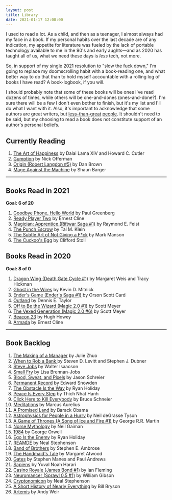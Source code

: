 ```yaml
---
layout: post
title: Library
date: 2021-01-17 12:00:00
---
```


<!-- inspired by http://tilde.town/~dustin/wiki/library/ -->

I used to read a lot. As a child, and then as a teenager, I almost always had my face in a book. If my personal habits over the last decade are of any indication, my appetite for literature was fueled by the lack of portable technology available to me in the 90's and early aughts—and as 2020 has taught all of us, what we need these days is _less_ tech, not more.

So, in support of my single 2021 resolution to "slow the fuck down," I'm going to replace my doomscrolling habit with a book-reading one, and what better way to do that than to hold myself accountable with a rolling log of books I have read? A book-logbook, if you will.

I should probably note that some of these books will be ones I've read dozens of times, while others will be one-and-dones (ones-and-done?). I'm sure there will be a few I don't even bother to finish, but it's my list and I'll do what I want with it. Also, it's important to acknowledge that some authors are great writers, but [less-than-great](https://slate.com/human-interest/2020/06/jk-rowling-trans-men-terf.html) [people](https://www.salon.com/2013/05/07/sci_fi_icon_orson_scott_card_hates_fan_fiction_the_homosexual_agenda_partner/). It shouldn't need to be said, but my choosing to read a book does not constitute support of an author's personal beliefs.

## Currently Reading

1. [The Art of Happiness](https://www.thriftbooks.com/w/the-art-of-happiness-a-handbook-for-living-by-dalai-lama-xiv/245744/#edition=5348464&idiq=4069358) by Dalai Lama XIV and Howard C. Cutler
1. [Gumption](https://www.thriftbooks.com/w/gumption-relighting-the-torch-of-freedom-with-americas-gutsiest-troublemakers_nick-offerman/9474943/#edition=9357598&idiq=17978239) by Nick Offerman
1. [Origin (Robert Langdon #5)](https://www.thriftbooks.com/w/origin_dan-brown/13532095/?resultid=96e5ae83-ab81-4fad-af9b-c00f96d2c58e#edition=20581020&idiq=28883660) by Dan Brown
1. [Mage Against the Machine](https://www.thriftbooks.com/w/mage-against-the-machine_shaun-barger/18662322/#edition=19878511&idiq=30911857) by Shaun Barger

---

## Books Read in 2021

**Goal: 6 of 20**

1. [Goodbye Phone, Hello World](https://www.thriftbooks.com/w/goodbye-phone-hello-world-65-ways-to-disconnect-from-tech-and-reconnect-to-joy_paul-greenberg/26308858/#edition=30186707&idiq=42236122) by Paul Greenberg
1. [Ready Player Two](https://www.thriftbooks.com/w/ready-player-two_ernest-cline/26736005/#edition=46336470&idiq=42739090) by Ernest Cline
1. [Magician: Apprentice (Riftwar Saga #1)](https://www.thriftbooks.com/w/magician-by-raymond-e-feist/252608/#edition=2412352&idiq=4371583) by Raymond E. Feist
1. [The Punch Escrow](https://www.thriftbooks.com/w/the-punch-escrow_tal-kein/13552502/#edition=13222209&idiq=23486266) by Tal M. Klein
1. [The Subtle Art of Not Giving a F*ck](https://www.thriftbooks.com/w/the-subtle-art-of-not-giving-a-fck-a-counterintuitive-approach-to-living-a-good-life_mark--manson/11437515/#edition=19782964&idiq=25708890) by Mark Manson
1. [The Cuckoo's Egg](https://www.thriftbooks.com/w/the-cuckoos-egg-tracking-a-spy-through-the-maze-of-computer-espionage_clifford-stoll/264211/#edition=3390114&idiq=3982075) by Clifford Stoll

## Books Read in 2020

**Goal: 8 of 0**

1. [Dragon Wing (Death Gate Cycle #1)](https://www.thriftbooks.com/w/dragon-wing_margaret-weis_tracy-hickman/285018/#edition=2410906&idiq=857970) by Margaret Weis and Tracy Hickman
1. [Ghost in the Wires](https://www.thriftbooks.com/w/ghost-in-the-wires-my-adventures-as-the-worlds-most-wanted-hacker_kevin-d-mitnick/300094/#edition=5976857&idiq=4457810) by Kevin D. Mitnick
1. [Ender's Game (Ender's Saga #1)](https://www.thriftbooks.com/w/enders-game-by-orson-scott-card---/249686/#edition=1859735&idiq=2413359) by Orson Scott Card
1. [Outland](https://www.thriftbooks.com/w/outland-volume-1-world-lines/19363453/#isbn=1680681486&edition=57012755) by Dennis E. Taylor
1. [Off to Be the Wizard (Magic 2.0 #1)](https://www.thriftbooks.com/w/off-to-be-the-wizard_scott--meyer/8935177/#edition=8809142&idiq=11649468) by Scott Meyer
1. [The Vexed Generation (Magic 2.0 #6)](https://www.thriftbooks.com/w/the-vexed-generation_scott--meyer/25504624/#edition=26761307) by Scott Meyer
1. [Beacon 23](https://www.thriftbooks.com/w/beacon-23-the-complete-novel_hugh-howey/9761749/#edition=9186669&idiq=15924928) by Hugh Howey
1. [Armada](https://www.thriftbooks.com/w/armada/9376796/#edition=8704480&idiq=8603881) by Ernest Cline

---

## Book Backlog

1. [The Making of a Manager](https://www.thriftbooks.com/w/the-making-of-a-manager-what-to-do-when-everyone-looks-to-you_julie-zhuo/18875469/#edition=20112038&idiq=31937694) by Julie Zhuo
1. [When to Rob a Bank ](https://www.thriftbooks.com/w/when-to-rob-a-bank-unabridged-cd/9324794/#edition=9440260&idiq=18764010) by Steven D. Levitt and Stephen J. Dubner
1. [Steve Jobs](https://www.thriftbooks.com/w/steve-jobs-by-walter-isaacson/248446/#edition=6140133&idiq=2064293) by Walter Isaacson
1. [Small Fry](https://www.thriftbooks.com/w/small-fry_lisa-brennan-jobs/19685021/#edition=20900155&idiq=36048954) by Lisa Brennan-Jobs
1. [Blood, Sweat, and Pixels](https://www.thriftbooks.com/w/blood-sweat-and-pixels-the-triumphant-turbulent-stories-behind-how-video-games-are-made_jason-schreier/18605977/#isbn=0062651234&edition=13503939) by Jason Schreier
1. [Permanent Record](https://www.thriftbooks.com/w/permanent-record_arthur-king/22218681/#edition=23713223&idiq=34485568) by Edward Snowden
1. [The Obstacle Is the Way](https://www.thriftbooks.com/w/the-obstacle-is-the-way-the-timeless-art-of-turning-trials-into-triumph_ryan-holiday/3220637/#edition=7768542&idiq=8030700) by Ryan Holiday
1. [Peace Is Every Step](https://www.thriftbooks.com/w/peace-is-every-step-the-path-of-mindfulness-in-everyday-life-by-thch-nht-hnh/250503/#edition=2411149&idiq=39653) by Thich Nhat Hanh
1. [Click Here to Kill Everybody](https://www.thriftbooks.com/w/click-here-to-kill-everybody-security-and-survival-in-a-hyper-connected-world_bruce-schneier/18597021/#edition=21457411&idiq=39372813) by Bruce Schneier
1. [Meditations](https://www.thriftbooks.com/w/the-emperors-handbook-a-new-translation-of-the-meditations_marcus-aurelius/261266/#edition=14509755&idiq=43288584) by Marcus Aurelius
1. [A Promised Land](https://www.thriftbooks.com/w/a-promised-land_barack-obama/26966016/#edition=57301859&idiq=42647033) by Barack Obama
1. [Astrophysics for People in a Hurry](https://www.thriftbooks.com/w/astrophysics-for-people-in-a-hurry_neil-degrasse-tyson/13523145/?resultid=e6da04a1-5c9f-4b65-a065-770aafae42e0#isbn=0393609391) by Neil deGrasse Tyson
1. [A Game of Thrones (A Song of Ice and Fire #1)](https://www.thriftbooks.com/w/a-game-of-thrones_george-rr-martin/245776/?resultid=cec92ad6-6adf-4a8a-99a9-f0d081ebb9b5#edition=3768084&idiq=4023257) by George R.R. Martin
1. [Norse Mythology](https://www.thriftbooks.com/w/norse-mythology_neil-gaiman/11624333/#edition=19786197&idiq=29200406) by Neil Gaiman
1. [1984](https://www.thriftbooks.com/w/nineteen-eighty-four_george-orwell/247716/?resultid=d8d481b4-84f8-4b25-a6ff-cf0fbe9cb10d#edition=2400521&idiq=1807839) by George Orwell
1. [Ego Is the Enemy](https://www.thriftbooks.com/w/ego-is-the-enemy_ryan-holiday/10034174/?resultid=7a3c5071-d172-4890-bbfe-114ce9c4570d#edition=9484644&idiq=19442054) by Ryan Holiday
1. [REAMDE](https://www.thriftbooks.com/w/reamde_neal-stephenson/269687/?resultid=2a2437b9-1c8d-4b56-948a-3d34b0a2e32e#edition=6535091&idiq=4806892) by Neal Stephenson
1. [Band of Brothers](https://www.thriftbooks.com/w/band-of-brothers-e-company-506th-regiment-101st-airborne-from-normandy-to-hitlers-eagles-nest_stephen-e-ambrose/250951/?resultid=48ad21c7-d119-47b5-9be6-ddbf96f53186#edition=18399215&idiq=24771407) by Stephen E. Ambrose
1. [The Handmaid's Tale](https://www.thriftbooks.com/w/the-handmaids-tale-by-margaret-atwood/247067/?resultid=78bc7d4e-9ae9-4924-9bc1-d9a62e8a30d3#edition=2382360&idiq=4003968) by Margaret Atwood
1. [Gates](https://www.thriftbooks.com/w/gates-how-microsofts-mogul-reinvented-an-industry-and-made-himself-the-richest-man-in-america_stephen-manes_paul-andrews/322236/item/#edition=2264118&idiq=4593869) by Stephen Manes and Paul Andrews
1. [Sapiens](https://www.thriftbooks.com/w/from-animals-into-gods-a-brief-history-of-humankind_yuval-noah-harari/1015082/?resultid=ceb52565-1ec5-4707-95f3-92bb98663927#edition=11174316&idiq=30354536) by Yuval Noah Harari
1. [Casino Royale (James Bond #1)](https://www.thriftbooks.com/w/casino-royale-by-ian-fleming/254306/?resultid=6f85e6c1-72f1-4085-b3d5-62592422d279#edition=3589089&idiq=345587) by Ian Fleming
1. [Neuromancer (Sprawl 0.5 #1)](https://www.thriftbooks.com/w/neuromancer_william-gibson/248762/?resultid=567da263-be7b-4a0a-89ae-abdfa31e0d7e#edition=2392845&idiq=9850282) by William Gibson
1. [Cryptonomicon](https://www.thriftbooks.com/w/cryptonomicon_neal-stephenson/253851/?resultid=a6f5f73c-6c41-4ec1-9ae1-ac5974ad90ef#edition=2378108&idiq=1842420) by Neal Stephenson
1. [A Short History of Nearly Everything](https://www.thriftbooks.com/w/a-short-history-of-nearly-everything-by-bill-bryson/246012/?resultid=32724249-5017-4320-b973-57d375252e0a#edition=2293030&idiq=1682532) by Bill Bryson
1. [Artemis](https://www.thriftbooks.com/w/artemis_andy-weir/13872588/?resultid=582c9078-5a00-49ac-ab95-d6d993f69358#edition=20584853&idiq=28792813) by Andy Weir